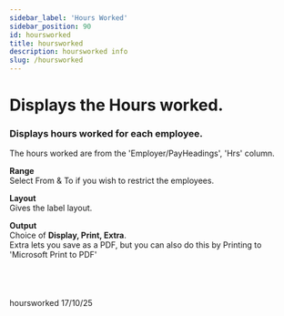 ```yaml
---
sidebar_label: 'Hours Worked'
sidebar_position: 90
id: hoursworked
title: hoursworked
description: hoursworked info
slug: /hoursworked
---
```


# Displays the Hours worked.

### Displays hours worked for each employee.

The hours worked are from the 'Employer/PayHeadings', 'Hrs' column.

**Range**  
Select From & To if you wish to restrict the employees.

**Layout**  
Gives the label layout.

**Output**  
Choice of **Display, Print, Extra**.  
Extra lets you save as a PDF, but you can also do this by Printing to 'Microsoft Print to PDF'
<br/>
<br/>
<br/>
<br/>
<br/>
hoursworked 17/10/25